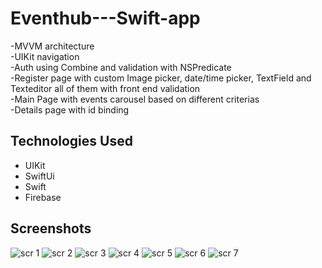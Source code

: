 # Eventhub---Swift-app
-MVVM architecture <br />
-UIKit navigation <br />
-Auth using Combine and validation with NSPredicate <br />
-Register page with custom Image picker, date/time picker, TextField and Texteditor all of them with front end validation <br />
-Main Page with events carousel based on different criterias <br />
-Details page with id binding <br />

## Technologies Used
- UIKit
- SwiftUi
- Swift
- Firebase

## Screenshots
![scr 1](.assets.xcassets/Screenshots/sim1.PNG?raw=true)
![scr 2](.assets.xcassets/Screenshots/sim2.PNG?raw=true)
![scr 3](.assets.xcassets/Screenshots/sim3.PNG?raw=true)
![scr 4](.assets.xcassets/Screenshots/sim4.PNG?raw=true)
![scr 5](.assets.xcassets/Screenshots/sim5.PNG?raw=true)
![scr 6](.assets.xcassets/Screenshots/sim6.PNG?raw=true)
![scr 7](.assets.xcassets/Screenshots/sim7.PNG?raw=true)
